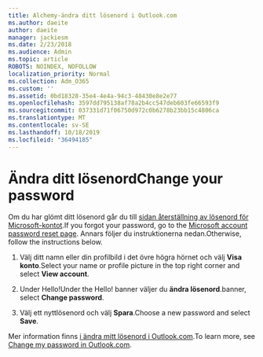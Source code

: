 ```yaml
---
title: Alchemy-ändra ditt lösenord i Outlook.com
ms.author: daeite
author: daeite
manager: jackiesm
ms.date: 2/23/2018
ms.audience: Admin
ms.topic: article
ROBOTS: NOINDEX, NOFOLLOW
localization_priority: Normal
ms.collection: Adm_O365
ms.custom: ''
ms.assetid: 0bd18328-35e4-4e4a-94c3-48430e8e2e77
ms.openlocfilehash: 3597dd795138af78a2b4cc547deb603fe66593f9
ms.sourcegitcommit: 037331d71f06750d972c0b6278b23bb15c4806ca
ms.translationtype: MT
ms.contentlocale: sv-SE
ms.lasthandoff: 10/18/2019
ms.locfileid: "36494185"
---
```

# <a name="change-your-password"></a><span data-ttu-id="a23ae-102">Ändra ditt lösenord</span><span class="sxs-lookup"><span data-stu-id="a23ae-102">Change your password</span></span>

<span data-ttu-id="a23ae-103">Om du har glömt ditt lösenord går du till [sidan återställning av lösenord för Microsoft-kontot](https://go.microsoft.com/fwlink/p/?linkid=841909).</span><span class="sxs-lookup"><span data-stu-id="a23ae-103">If you forgot your password, go to the [Microsoft account password reset page](https://go.microsoft.com/fwlink/p/?linkid=841909).</span></span> <span data-ttu-id="a23ae-104">Annars följer du instruktionerna nedan.</span><span class="sxs-lookup"><span data-stu-id="a23ae-104">Otherwise, follow the instructions below.</span></span>
  
1. <span data-ttu-id="a23ae-105">Välj ditt namn eller din profilbild i det övre högra hörnet och välj **Visa konto**.</span><span class="sxs-lookup"><span data-stu-id="a23ae-105">Select your name or profile picture in the top right corner and select **View account**.</span></span> 
    
2. <span data-ttu-id="a23ae-106">Under Hello!</span><span class="sxs-lookup"><span data-stu-id="a23ae-106">Under the Hello!</span></span> <span data-ttu-id="a23ae-107">banner väljer du **ändra lösenord**.</span><span class="sxs-lookup"><span data-stu-id="a23ae-107">banner, select **Change password**.</span></span> 
    
3. <span data-ttu-id="a23ae-108">Välj ett nyttlösenord och välj **Spara**.</span><span class="sxs-lookup"><span data-stu-id="a23ae-108">Choose a new password and select **Save**.</span></span> 
    
<span data-ttu-id="a23ae-109">Mer information finns [i ändra mitt lösenord i Outlook.com](https://support.office.com/article/2138d690-811c-4545-b2f3-e4dbe80c9735.aspx).</span><span class="sxs-lookup"><span data-stu-id="a23ae-109">To learn more, see [Change my password in Outlook.com](https://support.office.com/article/2138d690-811c-4545-b2f3-e4dbe80c9735.aspx).</span></span>
  

